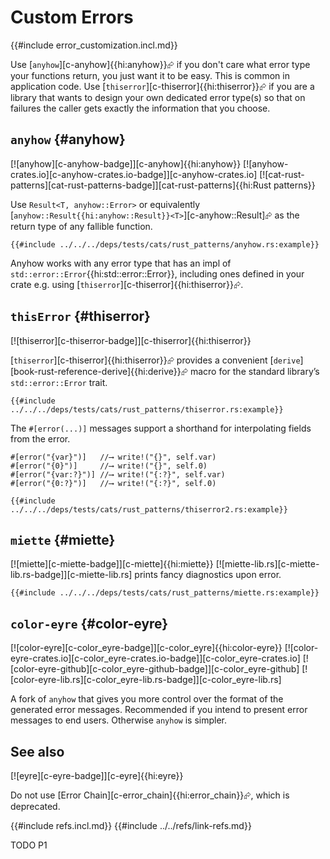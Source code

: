 # Custom Errors

{{#include error_customization.incl.md}}

Use [`anyhow`][c-anyhow]{{hi:anyhow}}⮳ if you don't care what error type your functions return, you just want it to be easy. This is common in application code. Use [`thiserror`][c-thiserror]{{hi:thiserror}}⮳ if you are a library that wants to design your own dedicated error type(s) so that on failures the caller gets exactly the information that you choose.

## `anyhow` {#anyhow}

[![anyhow][c-anyhow-badge]][c-anyhow]{{hi:anyhow}}  [![anyhow-crates.io][c-anyhow-crates.io-badge]][c-anyhow-crates.io] [![cat-rust-patterns][cat-rust-patterns-badge]][cat-rust-patterns]{{hi:Rust patterns}}

Use `Result<T, anyhow::Error>` or equivalently [`anyhow::Result{{hi:anyhow::Result}}<T>`][c-anyhow::Result]⮳ as the return type of any fallible function.

```rust,editable
{{#include ../../../deps/tests/cats/rust_patterns/anyhow.rs:example}}
```

Anyhow works with any error type that has an impl of `std::error::Error`{{hi:std::error::Error}}, including ones defined in your crate e.g. using [`thiserror`][c-thiserror]{{hi:thiserror}}⮳.

## `thisError` {#thiserror}

[![thiserror][c-thiserror-badge]][c-thiserror]{{hi:thiserror}}

[`thiserror`][c-thiserror]{{hi:thiserror}}⮳ provides a convenient [`derive`][book-rust-reference-derive]{{hi:derive}}⮳ macro for the standard library’s `std::error::Error` trait.

```rust,editable
{{#include ../../../deps/tests/cats/rust_patterns/thiserror.rs:example}}
```

The `#[error(...)]` messages support a shorthand for interpolating fields from the error.

```rust,editable,compile_fail
#[error("{var}")]   //⟶ write!("{}", self.var)
#[error("{0}")]     //⟶ write!("{}", self.0)
#[error("{var:?}")] //⟶ write!("{:?}", self.var)
#[error("{0:?}")]   //⟶ write!("{:?}", self.0)
```

```rust,editable
{{#include ../../../deps/tests/cats/rust_patterns/thiserror2.rs:example}}
```

## `miette` {#miette}

[![miette][c-miette-badge]][c-miette]{{hi:miette}}
[![miette-lib.rs][c-miette-lib.rs-badge]][c-miette-lib.rs] prints fancy diagnostics upon error.

```rust,editable
{{#include ../../../deps/tests/cats/rust_patterns/miette.rs:example}}
```

## `color-eyre` {#color-eyre}

[![color-eyre][c-color_eyre-badge]][c-color_eyre]{{hi:color-eyre}}
[![color-eyre-crates.io][c-color_eyre-crates.io-badge]][c-color_eyre-crates.io]
[![color-eyre-github][c-color_eyre-github-badge]][c-color_eyre-github]
[![color-eyre-lib.rs][c-color_eyre-lib.rs-badge]][c-color_eyre-lib.rs]

A fork of `anyhow` that gives you more control over the format of the generated error messages. Recommended if you intend to present error messages to end users. Otherwise `anyhow` is simpler.

## See also

[![eyre][c-eyre-badge]][c-eyre]{{hi:eyre}}

Do not use [Error Chain][c-error_chain]{{hi:error_chain}}⮳, which is deprecated.

{{#include refs.incl.md}}
{{#include ../../refs/link-refs.md}}

<div class="hidden">
TODO P1
</div>
